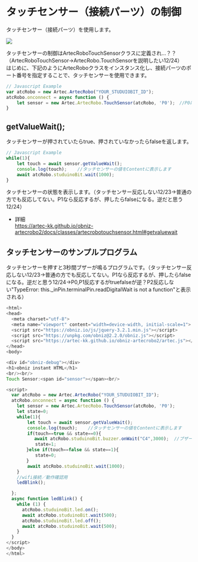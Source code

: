 
# タッチセンサー（接続パーツ）の制御
タッチセンサー（接続パーツ）を使用します。<br>

![](https://i.imgur.com/8MitG6C.jpg)


タッチセンサーの制御はArtecRoboTouchSensorクラスに定義され…？？（ArtecRoboTouchSensor→ArtecRobo.TouchSensorを説明したい12/24）</br>
はじめに、下記のようにArtecRoboクラスをインスタンス化し、接続パーツのポート番号を指定することで、タッチセンサーを使用できます。
```Javascript
// Javascript Example
var atcRobo = new Artec.ArtecRobo("YOUR_STUDUIOBIT_ID");
atcRobo.onconnect = async function () {
    let sensor = new Artec.ArtecRobo.TouchSensor(atcRobo, 'P0');　//P0にタッチセンサーを接続する場合
}
```


## getValueWait();
タッチセンサーが押されていたらtrue、押されていなかったらfalseを返します。
```Javascript
// Javascript Example
while(1){
    let touch = await sensor.getValueWait();
    console.log(touch);    //タッチセンサーの値をContentに表示します
    await atcRobo.studuinoBit.wait(1000);
}
```
タッチセンサーの状態を表示します。（タッチセンサー反応しない12/23→普通の方でも反応してない。P1なら反応するが、押したらfalseになる。逆だと思う12/24）
* 詳細<br>
https://artec-kk.github.io/obniz-artecrobo2/docs/classes/artecrobotouchsensor.html#getvaluewait

## タッチセンサーのサンプルプログラム
タッチセンサーを押すと3秒間ブザーが鳴るプログラムです。（タッチセンサー反応しない12/23→普通の方でも反応してない。P1なら反応するが、押したらfalseになる。逆だと思う12/24→P0,P1反応するがtruefalseが逆？P2反応しない"TypeError: this._inPin.terminalPin.readDigitalWait is not a function"と表示される）
```Javascript
<html>
<head>
  <meta charset="utf-8">
  <meta name="viewport" content="width=device-width, initial-scale=1">
  <script src="https://obniz.io/js/jquery-3.2.1.min.js"></script>
  <script src="https://unpkg.com/obniz@2.2.0/obniz.js"></script>
  <script src="https://artec-kk.github.io/obniz-artecrobo2/artec.js"></script>
</head>
<body>

<div id="obniz-debug"></div>
<h1>obniz instant HTML</h1>
<br/><br/>
Touch Sensor:<span id="sensor"></span><br/>

<script>
  var atcRobo = new Artec.ArtecRobo("YOUR_STUDUIOBIT_ID");
  atcRobo.onconnect = async function () {
    let sensor = new Artec.ArtecRobo.TouchSensor(atcRobo, 'P0');
    let state=0;
    while(1){
        let touch = await sensor.getValueWait();
        console.log(touch);    //タッチセンサーの値をContentに表示します
        if(touch==true && state==0){
        　 await atcRobo.studuinoBit.buzzer.onWait("C4",3000);  //ブザーからC4の音が3秒間鳴ります
           state=1;
      　}else if(touch==false && state==1){
           state=0;
      　}
        await atcRobo.studuinoBit.wait(1000);
    }
    //wifi接続／動作確認用
    ledBlink();

  };
  async function ledBlink() {
    while (1) {
      atcRobo.studuinoBit.led.on();
      await atcRobo.studuinoBit.wait(500);
      atcRobo.studuinoBit.led.off();
      await atcRobo.studuinoBit.wait(500);
    }
  }
</script>
</body>
</html>
```



